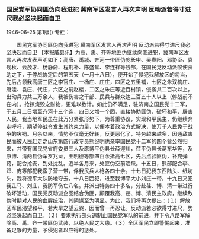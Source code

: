 ### 国民党军协同匪伪向我进犯  冀南军区发言人再次声明  反动派若得寸进尺我必坚决起而自卫

1946-06-25
第1版()
专栏：

　　国民党军协同匪伪向我进犯
    冀南军区发言人再次声明
    反动派若得寸进尺我必坚决起而自卫
    【本报威县讯】为高、禹、齐等地匪伪继续向我进犯，冀南军区发言人再次发表声明如下：高唐、禹城、齐河一带匪伪庞长申、吴春阳、邓协臣、袁砚秋、云茂才、杨静斋、程荆朴、陈盛堂、李连祥等残部，在国民党反动派唆使资助之下，于停战协定后的第五天（一月十八日），便开始了侵犯我解放区的勾当，先后占领我高唐三区之李官庄、一杨庄、庄庄，四区之五里铺，七区之朱双槐庄、唐洼、袁庄、代庄，六区之前赵楼，二区之朱庄等近百村镇，侵袭共二百次以上，出动兵力共三万余人，我被伤害之干部、民兵与群众达三百五十人以上（停战前不在内）。抢掠烧毁之财物，更难以数计。如此仍不满足，驻济南之国民党十二军，于五月二日增至齐河十三个连，四日又增一个团，直接协助匪伪，破坏和平，屠害人民。我当地军民虽在此万分紧张形势下，为尊重协议，实现和平民主，仍继续奔走呼吁，期望停战令发生其约束力量，以便本着政治方式解决，使万千人民免于战争的灾祸。月余以来，情势不仅毫无好转，反更恶化了，特务越来越多，因通敌害民而被人民赶走之山东第四行政专员熊纪明也亲率国民党十二军的四个营公然归来，并带有国民党省府委员三人及原博平伪县长薛迎川，荏平伪县长葛东华等，及原博、清两县伪军罗兆龙，王明德等部四百余抵高七区，先后点验匪伪，补充弹药，配合抢麦，到处扰乱。近半各月来，处匪伪空前活跃。十五日，熊部配合李、邓、庞等部犯我蛮子营一带，俘我民兵人枪各四十余。十七日犯我东西陆头、纸坊头，我将德平大队防地夺去。十八日西犯，进至我博平大小刘庄一带，十九日又犯我芷马、刘庄，我防军伤亡八名。并派出特务四十多名，分赴荏、博、清一带进行破坏活动，国民党反动派企图结合伪匪，颠覆我高、荏、博、清民主政府，继续敌伪时期对人民的血腥统治，其阴谋至为明显。为此，我们将再次提出：（１）解放区军民渴望和平，若大旱之望云霓，因而曾一再忍让。反动派若必欲得寸进尺，势必坚决起而自卫。（２）要求执行部火速制止国民党军队的前进，并下令八路军解除高、禹、齐一带匪伪武装，以绝人民之大患。（３）全区军民立即警惕起来，准备足够的力量，予侵犯者以应得的惩处。
